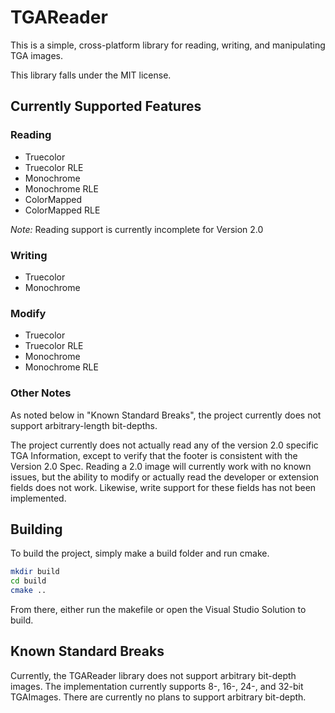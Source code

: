 # TGAReader

This is a simple, cross-platform library for reading, writing, and manipulating
TGA images.

This library falls under the MIT license.

## Currently Supported Features

### Reading

* Truecolor
* Truecolor RLE
* Monochrome
* Monochrome RLE
* ColorMapped
* ColorMapped RLE

*Note:* Reading support is currently incomplete for Version 2.0

### Writing

* Truecolor
* Monochrome

### Modify

* Truecolor
* Truecolor RLE
* Monochrome
* Monochrome RLE

### Other Notes

As noted below in "Known Standard Breaks", the project currently does not support arbitrary-length bit-depths. 

The project currently does not actually read any of the version 2.0 specific TGA Information, except to verify that the footer is consistent with the Version 2.0 Spec. Reading a 2.0 image will currently work with no known issues, but the ability to modify or actually read the developer or extension fields does not work. Likewise, write support for these fields has not been implemented.

## Building

To build the project, simply make a build folder and run cmake.

```bash
mkdir build
cd build
cmake ..
```

From there, either run the makefile or open the Visual Studio Solution to build.

## Known Standard Breaks

Currently, the TGAReader library does not support arbitrary bit-depth images. The implementation currently supports 8-, 16-, 24-, and 32-bit TGAImages. There are currently no plans to support arbitrary bit-depth.
